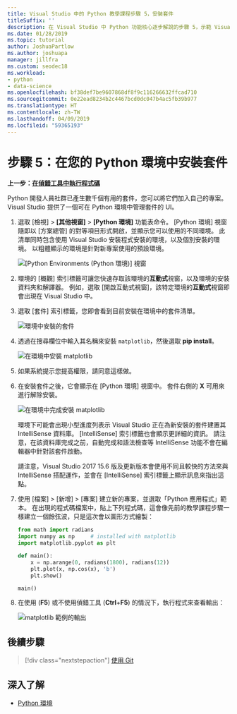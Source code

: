 ```yaml
---
title: Visual Studio 中的 Python 教學課程步驟 5，安裝套件
titleSuffix: ''
description: 在 Visual Studio 中 Python 功能核心逐步解說的步驟 5，示範 Visual Studio 在 Python 環境中管理套件的功能。
ms.date: 01/28/2019
ms.topic: tutorial
author: JoshuaPartlow
ms.author: joshuapa
manager: jillfra
ms.custom: seodec18
ms.workload:
- python
- data-science
ms.openlocfilehash: bf38def7be9607868df8f9c116266632ffcad710
ms.sourcegitcommit: 0e22ead8234b2c4467bcd0dc047b4ac5fb39b977
ms.translationtype: HT
ms.contentlocale: zh-TW
ms.lasthandoff: 04/09/2019
ms.locfileid: "59365193"
---
```

# <a name="step-5-install-packages-in-your-python-environment"></a>步驟 5：在您的 Python 環境中安裝套件

**上一步：[在偵錯工具中執行程式碼](tutorial-working-with-python-in-visual-studio-step-04-debugging.md)**

Python 開發人員社群已產生數千個有用的套件，您可以將它們加入自己的專案。 Visual Studio 提供了一個可在 Python 環境中管理套件的 UI。

1. 選取 [檢視] > **[其他視窗]** > **[Python 環境]** 功能表命令。 [Python 環境] 視窗隨即以 [方案總管] 的對等項目形式開啟，並顯示您可以使用的不同環境。 此清單同時包含使用 Visual Studio 安裝程式安裝的環境，以及個別安裝的環境。 以粗體顯示的環境是針對新專案使用的預設環境。

   ![[Python Environments (Python 環境)] 視窗](media/environments/environments-default-view-blue.png)

2. 環境的 [概觀] 索引標籤可讓您快速存取該環境的**互動式**視窗，以及環境的安裝資料夾和解譯器。 例如，選取 [開啟互動式視窗]，該特定環境的**互動式**視窗即會出現在 Visual Studio 中。

3. 選取 [套件] 索引標籤，您即會看到目前安裝在環境中的套件清單。

   ![環境中安裝的套件](media/environments/environments-installed-packages-blue.png)

4. 透過在搜尋欄位中輸入其名稱來安裝 `matplotlib`，然後選取 **pip install**。

   ![在環境中安裝 matplotlib](media/environments/environments-add-matplotlib1.png)

5. 如果系統提示您提高權限，請同意這樣做。

6. 在安裝套件之後，它會顯示在 [Python 環境] 視窗中。 套件右側的 **X** 可用來進行解除安裝。

   ![在環境中完成安裝 matplotlib](media/environments/environments-add-matplotlib2.png)

   環境下可能會出現小型進度列表示 Visual Studio 正在為新安裝的套件建置其 IntelliSense 資料庫。 [IntelliSense] 索引標籤也會顯示更詳細的資訊。 請注意，在該資料庫完成之前，自動完成和語法檢查等 IntelliSense 功能不會在編輯器中針對該套件啟動。

   請注意，Visual Studio 2017 15.6 版及更新版本會使用不同且較快的方法來與 IntelliSense 搭配運作，並會在 [IntelliSense] 索引標籤上顯示訊息來指出這點。

7. 使用 [檔案] > [新增] > [專案] 建立新的專案，並選取「Python 應用程式」範本。 在出現的程式碼檔案中，貼上下列程式碼，這會像先前的教學課程步驟一樣建立一個餘弦波，只是這次會以圖形方式繪製：

    ```python
    from math import radians
    import numpy as np     # installed with matplotlib
    import matplotlib.pyplot as plt

    def main():
        x = np.arange(0, radians(1800), radians(12))
        plt.plot(x, np.cos(x), 'b')
        plt.show()

    main()
    ```

8. 在使用 (**F5**) 或不使用偵錯工具 (**Ctrl**+**F5**) 的情況下，執行程式來查看輸出：

   ![matplotlib 範例的輸出](media/environments/environments-add-matplotlib3.png)

## <a name="next-step"></a>後續步驟

> [!div class="nextstepaction"]
> [使用 Git](tutorial-working-with-python-in-visual-studio-step-06-working-with-git.md)

## <a name="go-deeper"></a>深入了解

- [Python 環境](managing-python-environments-in-visual-studio.md)
